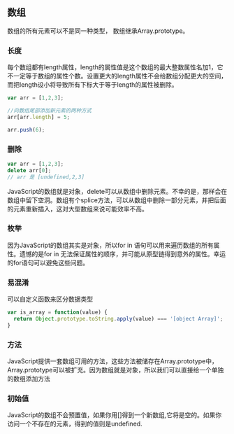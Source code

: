## 数组

数组的所有元素可以不是同一种类型， 数组继承Array.prototype。

### 长度

每个数组都有length属性，length的属性值是这个数组的最大整数属性名加1，它不一定等于数组的属性个数。设置更大的length属性不会给数组分配更大的空间，而把length设小将导致所有下标大于等于length的属性被删除。
```javascript
var arr = [1,2,3];

//向数组尾部添加新元素的两种方式
arr[arr.length] = 5;

arr.push(6);

```
### 删除

```javascript
var arr = [1,2,3];
delete arr[0];
// arr 是 [undefined,2,3]
```
JavaScript的数组就是对象，delete可以从数组中删除元素。不幸的是，那样会在数组中留下空洞。数组有个splice方法，可以从数组中删除一部分元素，并把后面的元素重新插入，这对大型数组来说可能效率不高。

### 枚举

因为JavaScript的数组其实是对象，所以for in 语句可以用来遍历数组的所有属性。遗憾的是for in 无法保证属性的顺序，并可能从原型链得到意外的属性。幸运的for语句可以避免这些问题。

### 易混淆

可以自定义函数来区分数据类型
```javascript
var is_array = function(value) {
  return Object.prototype.toString.apply(value) === '[object Array]';
}
```

### 方法

JavaScript提供一套数组可用的方法，这些方法被储存在Array.prototype中，Array.prototype可以被扩充。因为数组就是对象，所以我们可以直接给一个单独的数组添加方法

### 初始值

JavaScript的数组不会预置值，如果你用[]得到一个新数组,它将是空的。如果你访问一个不存在的元素，得到的值则是undefined.